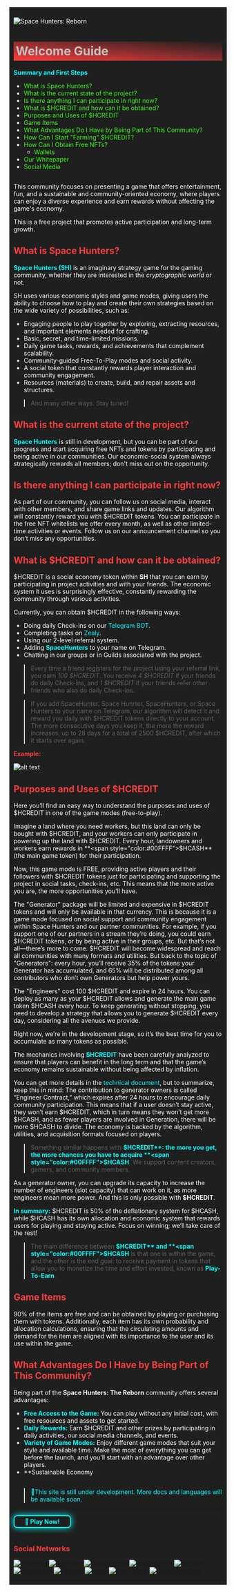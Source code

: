 <div style="background-color:#1F1F1F; padding:10px; color:#FFFFFF;">

![Space Hunters: Reborn](../../../static/img/SH%20Banner.jpg)

# <div style="background: linear-gradient(185deg, #1F1F1F, #FF3D3D); padding: 5px; color: #FFFFFF;"><span style="color:#C0C0C0">Welcome Guide</span></div>
**<span style="color:#00FFFF">Summary and First Steps**
  - [<span style="color:#39FF14">What is Space Hunters?](#what-is-space-hunters)
  - [<span style="color:#39FF14">What is the current state of the project?](#what-is-the-current-state-of-the-project)
  - [<span style="color:#39FF14">Is there anything I can participate in right now?](#is-there-anything-i-can-participate-in-right-now)
  - [<span style="color:#39FF14">What is $HCREDIT and how can it be obtained?](#what-is-hcredit-and-how-can-it-be-obtained)
  - [<span style="color:#39FF14">Purposes and Uses of $HCREDIT](#purposes-and-uses-of-hcredit)
  - [<span style="color:#39FF14">Game Items](#game-items)
  - [<span style="color:#39FF14">What Advantages Do I Have by Being Part of This Community?](#what-advantages-do-i-have-by-being-part-of-this-community)
  - [<span style="color:#39FF14">How Can I Start "Farming" $HCREDIT?](#how-can-i-start-farming-hcredit)
  - [<span style="color:#39FF14">How Can I Obtain Free NFTs?](#how-can-i-obtain-free-nfts)
    - [<span style="color:#39FF14">Wallets](#wallets)
  - [<span style="color:#39FF14">Our Whitepaper](#our-whitepaper)
  - [<span style="color:#39FF14">Social Media](#social-media)

<hr style="border-color:#C0C0C0;"/>

This community focuses on presenting a game that offers entertainment, fun, and a sustainable and community-oriented economy, where players can enjoy a diverse experience and earn rewards without affecting the game's economy.

This is a free project that promotes active participation and long-term growth.

## <span style="color:#FF3D3D">What is Space Hunters?

**<span style="color:#00FFFF">Space Hunters (SH)** is an imaginary strategy game for the gaming community, whether they are interested in the *cryptographic world* or not.

SH uses various economic styles and game modes, giving users the ability to choose how to play and create their own strategies based on the wide variety of possibilities, such as:
* Engaging people to play together by exploring, extracting resources, and important elements needed for crafting.
* Basic, secret, and time-limited missions.
* Daily game tasks, rewards, and achievements that complement scalability.
* Community-guided Free-To-Play modes and social activity.
* A social token that constantly rewards player interaction and community engagement.
* Resources (materials) to create, build, and repair assets and structures.

> And many other ways. Stay tuned!

## <span style="color:#FF3D3D">What is the current state of the project?

**<span style="color:#00FFFF">Space Hunters** is still in development, but you can be part of our progress and start acquiring free NFTs and tokens by participating and being active in our communities. Our economic-social system always strategically rewards all members; don't miss out on the opportunity.

## <span style="color:#FF3D3D">Is there anything I can participate in right now?

As part of our community, you can follow us on social media, interact with other members, and share game links and updates. Our algorithm will constantly reward you with $HCREDIT tokens. You can participate in the free NFT whitelists we offer every month, as well as other limited-time activities or events. Follow us on our announcement channel so you don’t miss any opportunities.

## <span style="color:#FF3D3D">What is $HCREDIT and how can it be obtained?

$HCREDIT is a social economy token within **SH** that you can earn by participating in project activities and with your friends. The economic system it uses is surprisingly effective, constantly rewarding the community through various activities.

Currently, you can obtain $HCREDIT in the following ways:
* Doing daily Check-ins on our [<span style="color:#00FFFF">Telegram BOT](https://t.me/SpaceHuntersBot?start=NK1Y6ST3).
* Completing tasks on [<span style="color:#00FFFF">Zealy](https://zealy.io/cw/spacehuntersthereborn/invite/UroI4c6fhtB3SX65siHBX).
* Using our 2-level referral system.
* Adding **<span style="color:#00FFFF">SpaceHunters** to your name on Telegram.
* Chatting in our groups or in Guilds associated with the project.

> Every time a friend registers for the project using your referral link, you earn *100 $HCREDIT*. You receive *4 $HCREDIT* if your friends do daily Check-ins, and *1 $HCREDIT* if your friends refer other friends who also do daily Check-ins.

> If you add SpaceHunter, Space Hunrter, SpaceHunters, or Space Hunters to your name on Telegram, our algorithm will detect it and reward you daily with $HCREDIT tokens directly to your account. The more consecutive days you keep it, the more the reward increases, up to 28 days for a total of 2500 $HCREDIT, after which it starts over again.

**<span style="color:#FF3D3D">Example:**

![alt text](../../../static/img/image.png)

## <span style="color:#FF3D3D">Purposes and Uses of $HCREDIT

Here you’ll find an easy way to understand the purposes and uses of $HCREDIT in one of the game modes (free-to-play).

Imagine a land where you need workers, but this land can only be bought with $HCREDIT, and your workers can only participate in powering up the land with $HCREDIT. Every hour, landowners and workers earn rewards in **<span style="color:#00FFFF">$HCASH** (the main game token) for their participation.

Now, this game mode is FREE, providing active players and their followers with $HCREDIT tokens just for participating and supporting the project in social tasks, check-ins, etc. This means that the more active you are, the more opportunities you'll have.

The "Generator" package will be limited and expensive in $HCREDIT tokens and will only be available in that currency. This is because it is a game mode focused on social support and community engagement within Space Hunters and our partner communities. For example, if you support one of our partners in a stream they’re doing, you could earn $HCREDIT tokens, or by being active in their groups, etc. But that’s not all—there’s more to come. $HCREDIT will become widespread and reach all communities with many formats and utilities. But back to the topic of "Generators": every hour, you’ll receive 35% of the tokens your Generator has accumulated, and 65% will be distributed among all contributors who don’t own Generators but help power yours.

The "Engineers" cost 100 $HCREDIT and expire in 24 hours. You can deploy as many as your $HCREDIT allows and generate the main game token $HCASH every hour. To keep generating without stopping, you need to develop a strategy that allows you to generate $HCREDIT every day, considering all the avenues we provide.

Right now, we’re in the development stage, so it’s the best time for you to accumulate as many tokens as possible.

The mechanics involving **<span style="color:#00FFFF">$HCREDIT** have been carefully analyzed to ensure that players can benefit in the long term and that the game’s economy remains sustainable without being affected by inflation.

You can get more details in the [<span style="color:#00FFFF">technical document](https://spaceheroes.gitbook.io/space-hunters), but to summarize, keep this in mind: The contribution to generator owners is called “Engineer Contract,” which expires after 24 hours to encourage daily community participation. This means that if a user doesn’t stay active, they won’t earn $HCREDIT, which in turn means they won’t get more $HCASH, and as fewer players are involved in Generation, there will be more $HCASH to divide. The economy is backed by the algorithm, utilities, and acquisition formats focused on players.

> Something similar happens with **<span style="color:#00FFFF">$HCREDIT**: the more you get, the more chances you have to acquire **<span style="color:#00FFFF">$HCASH**. We support content creators, gamers, and community members.

As a generator owner, you can upgrade its capacity to increase the number of engineers (slot capacity) that can work on it, as more engineers mean more power. And this is only possible with **$HCREDIT**.

**<span style="color:#00FFFF">In summary:** $HCREDIT is 50% of the deflationary system for $HCASH, while $HCASH has its own allocation and economic system that rewards users for playing and staying active. Focus on winning; we’ll take care of the rest!

> The main difference between **<span style="color:#00FFFF">$HCREDIT** and **<span style="color:#00FFFF">$HCASH** is that one is within the game, and the other is the end goal: to receive payment in tokens that allow you to monetize the time and effort invested, known as **<span style="color:#00FFFF">Play-To-Earn**.

## <span style="color:#FF3D3D">Game Items

90% of the items are free and can be obtained by playing or purchasing them with tokens. Additionally, each item has its own probability and allocation calculations, ensuring that the circulating amounts and demand for the item are aligned with its importance to the user and its use within the game.

## <span style="color:#FF3D3D">What Advantages Do I Have by Being Part of This Community?

Being part of the **Space Hunters: The Reborn** community offers several advantages:
* **<span style="color:#00FFFF">Free Access to the Game:** You can play without any initial cost, with free resources and assets to get started.
* **<span style="color:#00FFFF">Daily Rewards:** Earn $HCREDIT and other prizes by participating in daily activities, our social media channels, and events.
* **<span style="color:#00FFFF">Variety of Game Modes:** Enjoy different game modes that suit your style and available time. Make the most of everything you can get before the launch, and you'll start with an advantage over other players.
* **Sustainable Economy

<hr>

> <span style="color:#00FFFF"> 🔧This site is still under development. More docs and languages will be available soon.</span>
<hr>
<a href="https://spacehunters.online" style="text-decoration:none;">
  <div style="display:inline-block; padding:4px 24px; background-color:#1F1F1F; color:#00FFFF; border: 2px solid #00FFFF; border-radius:8px; font-weight:bold; box-shadow: 0px 0px 15px #00FFFF; transition: background-color 0.3s, box-shadow 0.3s;">
    🚀 Play Now!
  </div>
</a>

<style>
  a:hover div {
    background-color: #00FFFF;
    color: #1F1F1F;
    box-shadow: 0px 0px 25px #00FFFF;
  }
</style>
****

### <span style="color:#FF3D3D"> Social Networks </span>

[![Telegram](https://img.shields.io/badge/Telegram-BOT-26A5E4?style=plastic&logo=telegram)](https://t.me/SpaceHuntersBot)
[![Telegram](https://img.shields.io/badge/Telegram-Announcements-26A5E4?style=plastic&logo=telegram)](https://t.me/spacehuntersnews)
[![Telegram EN](https://img.shields.io/badge/Telegram-Chat%20ENG-2CA5E0?style=plastic&logo=telegram)](https://t.me/spacehunterss)
[![Telegram EN](https://img.shields.io/badge/Telegram-Chat%20ESP-2CA5E0?style=plastic&logo=telegram)](https://t.me/shspanish)
[![Discord](https://img.shields.io/badge/Discord-Space%20Hunters-7289DA?style=plastic&logo=discord)](https://discord.gg/wpmzyJM9xb)
[![AtomicHub](https://img.shields.io/badge/AtomicHub-Space%20Hunters-EE474C?style=plastic&logo=atomichub)](https://wax.atomichub.io/explorer/collection/wax-mainnet/spacehunterz)
[![GitBook](https://img.shields.io/badge/GitBook-Space%20Hunters-7A8089?style=plastic&logo=gitbook)](https://spaceheroes.gitbook.io/space-hunters)
[![Zealy](https://img.shields.io/badge/Zealy-Space%20Hunters-FF69B4?style=plastic&logo=zealy)](https://zealy.io/cw/spacehuntersthereborn/invite/UroI4c6fhtB3SX65siHBX)
[![PlayToEarn](https://img.shields.io/badge/PlayToEarn-Space%20Hunters-34C759?style=plastic&logo=playtoearn)](https://playtoearn.com/blockchaingame/space-hunters-the-reborn?rel=search)
[![CoinMarketCap](https://img.shields.io/badge/CoinMarketCap-NFTSpaceHunters-03C9A9?style=plastic&logo=coinmarketcap)](https://coinmarketcap.com/community/profile/nftspacehunters/)

